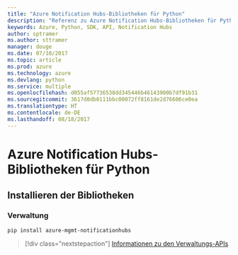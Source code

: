 ```yaml
---
title: "Azure Notification Hubs-Bibliotheken für Python"
description: "Referenz zu Azure Notification Hubs-Bibliotheken für Python"
keywords: Azure, Python, SDK, API, Notification Hubs
author: sptramer
ms.author: sttramer
manager: douge
ms.date: 07/10/2017
ms.topic: article
ms.prod: azure
ms.technology: azure
ms.devlang: python
ms.service: multiple
ms.openlocfilehash: d055af57736538dd345446b46143900b7df91b31
ms.sourcegitcommit: 3617d0db0111bbc00072ff8161de2d76606ce0ea
ms.translationtype: HT
ms.contentlocale: de-DE
ms.lasthandoff: 08/18/2017
---
```

# <a name="azure-notification-hubs-libraries-for-python"></a>Azure Notification Hubs-Bibliotheken für Python

## <a name="install-the-libraries"></a>Installieren der Bibliotheken


### <a name="management"></a>Verwaltung

```bash
pip install azure-mgmt-notificationhubs
```

> [!div class="nextstepaction"]
> [Informationen zu den Verwaltungs-APIs](/python/api/overview/azure/notificationhubs/managementlibrary)
